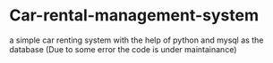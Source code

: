 # Car-rental-management-system
a simple car renting system with the help of python and mysql as the database 
(Due to some error the code is under maintainance)
